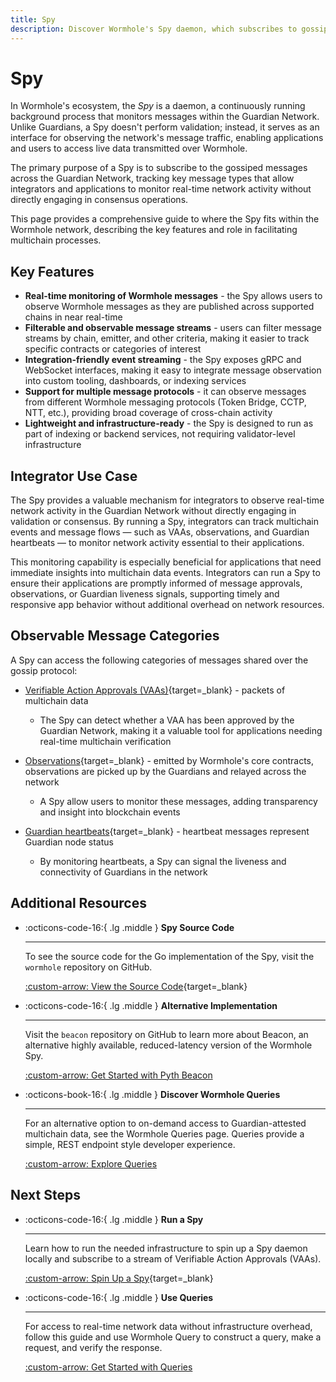 ```yaml
---
title: Spy
description: Discover Wormhole's Spy daemon, which subscribes to gossiped messages in the Guardian Network, including VAAs and Observations, with setup instructions.
---
```


# Spy

In Wormhole's ecosystem, the _Spy_ is a daemon, a continuously running background process that monitors messages within the Guardian Network. Unlike Guardians, a Spy doesn't perform validation; instead, it serves as an interface for observing the network's message traffic, enabling applications and users to access live data transmitted over Wormhole.

The primary purpose of a Spy is to subscribe to the gossiped messages across the Guardian Network, tracking key message types that allow integrators and applications to monitor real-time network activity without directly engaging in consensus operations.

This page provides a comprehensive guide to where the Spy fits within the Wormhole network, describing the key features and role in facilitating multichain processes.

## Key Features

- **Real-time monitoring of Wormhole messages** - the Spy allows users to observe Wormhole messages as they are published across supported chains in near real-time
- **Filterable and observable message streams** - users can filter message streams by chain, emitter, and other criteria, making it easier to track specific contracts or categories of interest
- **Integration-friendly event streaming** - the Spy exposes gRPC and WebSocket interfaces, making it easy to integrate message observation into custom tooling, dashboards, or indexing services
- **Support for multiple message protocols** - it can observe messages from different Wormhole messaging protocols (Token Bridge, CCTP, NTT, etc.), providing broad coverage of cross-chain activity
- **Lightweight and infrastructure-ready** - the Spy is designed to run as part of indexing or backend services, not requiring validator-level infrastructure

## Integrator Use Case

The Spy provides a valuable mechanism for integrators to observe real-time network activity in the Guardian Network without directly engaging in validation or consensus. By running a Spy, integrators can track multichain events and message flows — such as VAAs, observations, and Guardian heartbeats — to monitor network activity essential to their applications.

This monitoring capability is especially beneficial for applications that need immediate insights into multichain data events. Integrators can run a Spy to ensure their applications are promptly informed of message approvals, observations, or Guardian liveness signals, supporting timely and responsive app behavior without additional overhead on network resources.

## Observable Message Categories

A Spy can access the following categories of messages shared over the gossip protocol:

- [Verifiable Action Approvals (VAAs)](/docs/learn/infrastructure/vaas/){target=\_blank} - packets of multichain data

    - The Spy can detect whether a VAA has been approved by the Guardian Network, making it a valuable tool for applications needing real-time multichain verification

- [Observations](/docs/learn/glossary/#observation){target=\_blank} - emitted by Wormhole's core contracts, observations are picked up by the Guardians and relayed across the network

    - A Spy allow users to monitor these messages, adding transparency and insight into blockchain events

- [Guardian heartbeats](/docs/learn/glossary/#heartbeat){target=\_blank} - heartbeat messages represent Guardian node status 

    - By monitoring heartbeats, a Spy can signal the liveness and connectivity of Guardians in the network

## Additional Resources

<div class="grid cards" markdown>

-   :octicons-code-16:{ .lg .middle } **Spy Source Code**

    ---

    To see the source code for the Go implementation of the Spy, visit the `wormhole` repository on GitHub.

    [:custom-arrow: View the Source Code](https://github.com/wormhole-foundation/wormhole/blob/main/node/cmd/spy/spy.go){target=\_blank}

-   :octicons-code-16:{ .lg .middle } **Alternative Implementation**

    ---

    Visit the `beacon` repository on GitHub to learn more about Beacon, an alternative highly available, reduced-latency version of the Wormhole Spy.

    [:custom-arrow: Get Started with Pyth Beacon](https://github.com/pyth-network/beacon)

-   :octicons-book-16:{ .lg .middle } **Discover Wormhole Queries**

    ---

    For an alternative option to on-demand access to Guardian-attested multichain data, see the Wormhole Queries page. Queries provide a simple, REST endpoint style developer experience. 

    [:custom-arrow: Explore Queries](/docs/build/queries/overview/)

</div>

## Next Steps

<div class="grid cards" markdown>

-   :octicons-code-16:{ .lg .middle } **Run a Spy**

    ---

    Learn how to run the needed infrastructure to spin up a Spy daemon locally and subscribe to a stream of Verifiable Action Approvals (VAAs).

    [:custom-arrow: Spin Up a Spy](/docs/infrastructure/spy/run-spy/){target=\_blank}

-   :octicons-code-16:{ .lg .middle } **Use Queries**

    ---

    For access to real-time network data without infrastructure overhead, follow this guide and use Wormhole Query to construct a query, make a request, and verify the response.

    [:custom-arrow: Get Started with Queries](/docs/build/queries/use-queries/)

</div>
